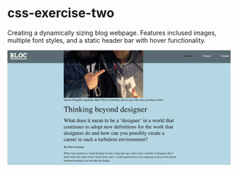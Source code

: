 # css-exercise-two

Creating a dynamically sizing blog webpage. Features inclused images, multiple font styles, and a static header bar with hover functionality.

![](css-exercise-two-screenshot.png)
